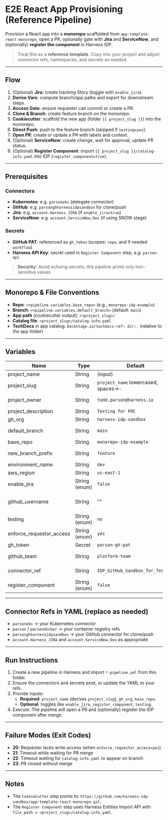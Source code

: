 # E2E React App Provisioning (Reference Pipeline)

Provision a React app into a **monorepo** scaffolded from `app-template-react-monorepo`, open a PR, optionally gate with **Jira** and **ServiceNow**, and (optionally) **register the component** in Harness IDP.

> Treat this as a **reference template**. Copy into your project and adjust connector refs, namespaces, and secrets as needed.

---

## Flow
1. (Optional) **Jira**: create tracking Story (toggle with `enable_jira`).
2. **Derive Vars**: compute branch/app paths and export for downstream steps.
3. **Access Gate**: ensure requester can commit or create a PR.
4. **Clone & Branch**: create feature branch on the monorepo.
5. **Cookiecutter**: scaffold the new app (folder `{{ project_slug }}`) into the monorepo.
6. **Direct Push**: push to the feature branch (skipped if `testing=yes`).
7. **Open PR**: create or update a PR with labels and context.
8. (Optional) **ServiceNow**: create change, wait for approval, update PR status.
9. (Optional) **Register Component**: import `{{ project_slug }}/catalog-info.yaml` into IDP (`register_component=true`).

---

## Prerequisites

### Connectors
- **Kubernetes**: e.g. `parsoneks` (delegate connector)
- **GitHub**: e.g. `parsonghharnessidpsandbox` for clone/push
- **Jira**: e.g. `account.Harness_JIRA` (if `enable_jira=true`)
- **ServiceNow**: e.g. `account.ServiceNow_Dev` (if using SNOW stage)

### Secrets
- **GitHub PAT**: referenced as `gh_token` (scopes: `repo`, and if needed `workflow`)
- **Harness API Key**: secret used in `Register Component` step, e.g. `parson-api`

> **Security**: Avoid echoing secrets; this pipeline prints only non-sensitive values.

---

## Monorepo & File Conventions

- **Repo**: `<+pipeline.variables.base_repo>` (e.g., `monorepo-idp-example`)
- **Branch**: `<+pipeline.variables.default_branch>` (default: `main`)
- **App path** (cookiecutter output): `/<project_slug>/`
- **Catalog file**: `<project_slug>/catalog-info.yaml`
- **TechDocs** in app catalog: `backstage.io/techdocs-ref: dir:.` (relative to the app folder)

---

## Variables

| Name | Type | Default | Purpose |
|---|---|---|---|
| project_name | String | (input) | Human app name |
| project_slug | String | `project_name` lowercased, spaces→`-` | Folder name in monorepo |
| project_owner | String | `todd.parson@harness.io` | Owner email used in template |
| project_description | String | `Testing for POC` | App description |
| gh_org | String | `harness-idp-sandbox` | GitHub org |
| default_branch | String | `main` | Monorepo default branch |
| base_repo | String | `monorepo-idp-example` | Monorepo name |
| new_branch_prefix | String | `feature` | Feature branch prefix |
| environment_name | String | `dev` | Used by template |
| aws_region | String | `us-east-1` | Used by template |
| enable_jira | String (enum) | `false` | Create Jira Story step |
| github_username | String | "" | Requester GH username (access/assignment) |
| testing | String (enum) | `no` | Skip DirectPush when `yes` |
| enforce_requestor_access | String (enum) | `yes` | Fail if requester lacks write |
| gh_token | Secret | `parson-gh-pat` | GitHub token |
| github_team | String | `platform-team` | Team for template metadata |
| connector_ref | String | `IDP_GitHub_Sandbox_for_Testing` | Template connector ref |
| register_component | String (enum) | `false` | Import component into IDP after merge |

---

## Connector Refs in YAML (replace as needed)

- `parsoneks` → your Kubernetes connector
- `parson` / `parsondocker` → your container registry refs
- `parsonghharnessidpsandbox` → your GitHub connector for clone/push
- `account.Harness_JIRA` and `account.ServiceNow_Dev` as appropriate

---

## Run Instructions

1. Create a new pipeline in Harness and import `*-pipeline.yml` from this folder.
2. Ensure the connectors and secrets exist, or update the YAML to your refs.
3. Provide inputs:
   - **Required**: `project_name` (derives `project_slug`), `gh_org`, `base_repo`.
   - **Optional**: toggles like `enable_jira`, `register_component`, `testing`.
4. Execute. The pipeline will open a PR and (optionally) register the IDP component after merge.

---

## Failure Modes (Exit Codes)

- **20**: Requester lacks write access (when `enforce_requestor_access=yes`)
- **21**: Timeout while waiting for PR merge
- **22**: Timeout waiting for `catalog-info.yaml` to appear on branch
- **23**: PR closed without merge

---

## Notes

- The `CookieCutter` step points to: `https://github.com/harness-idp-sandbox/app-template-react-monorepo.git`.
- The `Register Component` step uses Harness Entities Import API with `file_path = <project_slug>/catalog-info.yaml`.